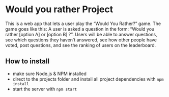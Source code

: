 # Would you rather Project

This is a web app that lets a user play the “Would You Rather?” game. The game goes like this: A user is asked a question in the form: “Would you rather [option A] or [option B] ?”. 
Users will be able to answer questions, see which questions they haven’t answered, see how other people have voted, post questions, and see the ranking of users on the leaderboard.


## How to install

* make sure Node.js & NPM installed 
* direct to the projects folder and install all project dependencies with `npm install`
* start the server with `npm start`
